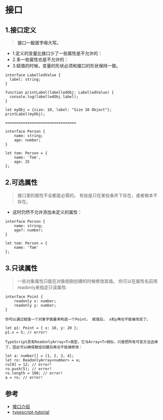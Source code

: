 # 接口


## 1.接口定义

>**接口一般首字母大写。**  
- 1.定义的变量比接口少了一些属性是不允许的：  
- 2.多一些属性也是不允许的：  
- 3.赋值的时候，变量的形状必须和接口的形状保持一致。

```
interface LabelledValue {
  label: string;
}

function printLabel(labelledObj: LabelledValue) {
  console.log(labelledObj.label);
}

let myObj = {size: 10, label: "Size 10 Object"};
printLabel(myObj);

================================

interface Person {
    name: string;
    age: number;
}

let tom: Person = {
    name: 'Tom',
    age: 25
};
```

## 2.可选属性
>接口里的属性不全都是必需的。 有些是只在某些条件下存在，或者根本不存在。  
- 这时仍然不允许添加未定义的属性：

```
interface Person {
    name: string;
    age?: number;
}

let tom: Person = {
    name: 'Tom'
};
```

## 3.只读属性
>一些对象属性只能在对象刚刚创建的时候修改其值。 你可以在属性名前用 readonly来指定只读属性:

```
interface Point {
    readonly x: number;
    readonly y: number;
}

你可以通过赋值一个对象字面量来构造一个Point。 赋值后， x和y再也不能被改变了。

let p1: Point = { x: 10, y: 20 };
p1.x = 5; // error!

TypeScript具有ReadonlyArray<T>类型，它与Array<T>相似，只是把所有可变方法去掉了，因此可以确保数组创建后再也不能被修改：

let a: number[] = [1, 2, 3, 4];
let ro: ReadonlyArray<number> = a;
ro[0] = 12; // error!
ro.push(5); // error!
ro.length = 100; // error!
a = ro; // error!
```





## 参考
- [接口介绍](https://www.tslang.cn/docs/handbook/interfaces.html)
- [typescript-tutorial](https://github.com/xcatliu/typescript-tutorial)
